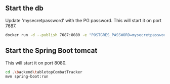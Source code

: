 

## Start the db
Update 'mysecretpassword' with the PG password.
This will start it on port 7687.
```bash
docker run -d --publish 7687:8080 -e "POSTGRES_PASSWORD=mysecretpassword" pg-tabletop:1
```


## Start the Spring Boot tomcat
This will start it on port 8080.
```bash
cd .\backend\tabletopCombatTracker
mvn spring-boot:run
```